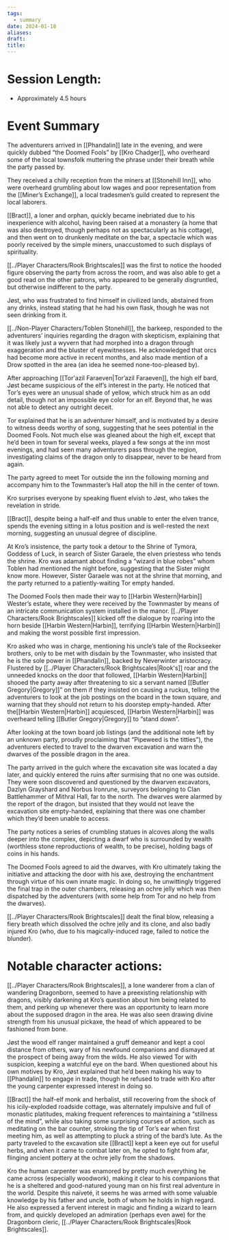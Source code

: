 ```yaml
---
tags:
  - summary
date: 2024-01-18
aliases: 
draft: 
title:
---
```

# Session Length:
 * Approximately 4.5 hours
# Event Summary
The adventurers arrived in [[Phandalin]] late in the evening, and were quickly dubbed “the Doomed Fools” by [[Kro Chadger]], who overheard some of the local townsfolk muttering the phrase under their breath while the party passed by.

They received a chilly reception from the miners at [[Stonehill Inn]], who were overheard grumbling about low wages and poor representation from the [[Miner’s Exchange]], a local tradesmen’s guild created to represent the local laborers. 

[[Bract]], a loner and orphan, quickly became inebriated due to his inexperience with alcohol, having been raised at a monastery (a home that was also destroyed, though perhaps not as spectacularly as his cottage), and then went on to drunkenly meditate on the bar, a spectacle which was poorly received by the simple miners, unaccustomed to such displays of spirituality.

[[../Player Characters/Rook Brightscales]] was the first to notice the hooded figure observing the party from across the room, and was also able to get a good read on the other patrons, who appeared to be generally disgruntled, but otherwise indifferent to the party.

Jøst, who was frustrated to find himself in civilized lands, abstained from any drinks, instead stating that he had his own flask, though he was not seen drinking from it.

[[../Non-Player Characters/Toblen Stonehill]], the barkeep, responded to the adventurers’ inquiries regarding the dragon with skepticism, explaining that it was likely just a wyvern that had morphed into a dragon through exaggeration and the bluster of eyewitnesses. He acknowledged that orcs had become more active in recent months, and also made mention of a Drow spotted in the area (an idea he seemed none-too-pleased by).

After approaching [[Tor'azil Faraeven|Tor’azil Faraeven]], the high elf bard, Jøst became suspicious of the elf’s interest in the party. He noticed that Tor’s eyes were an unusual shade of yellow, which struck him as an odd detail, though not an impossible eye color for an elf. Beyond that, he was not able to detect any outright deceit. 

Tor explained that he is an adventurer himself, and is motivated by a desire to witness deeds worthy of song, suggesting that he sees potential in the Doomed Fools. Not much else was gleaned about the high elf, except that he’d been in town for several weeks, played a few songs at the inn most evenings, and had seen many adventurers pass through the region, investigating claims of the dragon only to disappear, never to be heard from again.

The party agreed to meet Tor outside the inn the following morning and accompany him to the Townmaster’s Hall atop the hill in the center of town. 

Kro surprises everyone by speaking fluent elvish to Jøst, who takes the revelation in stride.

[[Bract]], despite being a half-elf and thus unable to enter the elven trance, spends the evening sitting in a lotus position and is well-rested the next morning, suggesting an unusual degree of discipline.

At Kro’s insistence, the party took a detour to the Shrine of Tymora, Goddess of Luck, in search of Sister Garaele, the elven priestess who tends the shrine. Kro was adamant about finding a “wizard in blue robes” whom Toblen had mentioned the night before, suggesting that the Sister might know more. However, Sister Garaele was not at the shrine that morning, and the party returned to a patiently-waiting Tor empty handed.

The Doomed Fools then made their way to [[Harbin Western|Harbin]] Wester’s estate, where they were received by the Townmaster by means of an intricate communication system installed in the manor. [[../Player Characters/Rook Brightscales]] kicked off the dialogue by roaring into the horn beside [[Harbin Western|Harbin]], terrifying [[Harbin Western|Harbin]] and making the worst possible first impression.

Kro asked who was in charge, mentioning his uncle’s tale of the Rockseeker brothers, only to be met with disdain by the Townmaster, who insisted that he is the sole power in [[Phandalin]], backed by Neverwinter aristocracy. Flustered by [[../Player Characters/Rook Brightscales|Rook's]] roar and the unneeded knocks on the door that followed, [[Harbin Western|Harbin]] shooed the party away after threatening to sic a servant named [[Butler Gregory|Gregory]]” on them if they insisted on causing a ruckus, telling the adventurers to look at the job postings on the board in the town square, and warning that they should not return to his doorstep empty-handed. After the[[Harbin Western|Harbin]] acquiesced, [[Harbin Western|Harbin]] was overheard telling [[Butler Gregory|Gregory]] to “stand down”.

After looking at the town board job listings (and the additional note left by an unknown party, proudly proclaiming that “Pipeweed is the titties”), the adventurers elected to travel to the dwarven excavation and warn the dwarves of the possible dragon in the area.

The party arrived in the gulch where the excavation site was located a day later, and quickly entered the ruins after surmising that no one was outside. They were soon discovered and questioned by the dwarven excavators, Dazlyn Grayshard and Norbus Ironrune, surveyors belonging to Clan Battlehammer of Mithral Hall, far to the north. The dwarves were alarmed by the report of the dragon, but insisted that they would not leave the excavation site empty-handed, explaining that there was one chamber which they’d been unable to access.

The party notices a series of crumbling statues in alcoves along the walls deeper into the complex, depicting a dwarf who is surrounded by wealth (worthless stone reproductions of wealth, to be precise), holding bags of coins in his hands.

The Doomed Fools agreed to aid the dwarves, with Kro ultimately taking the initiative and attacking the door with his axe, destroying the enchantment through virtue of his own innate magic. In doing so, he unwittingly triggered the final trap in the outer chambers, releasing an ochre jelly which was then dispatched by the adventurers (with some help from Tor and no help from the dwarves).

[[../Player Characters/Rook Brightscales]] dealt the final blow, releasing a fiery breath which dissolved the ochre jelly and its clone, and also badly injured Kro (who, due to his magically-induced rage, failed to notice the blunder).


# Notable character actions:


[[../Player Characters/Rook Brightscales]], a lone wanderer from a clan of wandering Dragonborn, seemed to have a preexisting relationship with dragons, visibly darkening at Kro’s question about him being related to them, and perking up whenever there was an opportunity to learn more about the supposed dragon in the area. He was also seen drawing divine strength from his unusual pickaxe, the head of which appeared to be fashioned from bone.

Jøst the wood elf ranger maintained a gruff demeanor and kept a cool distance from others, wary of his newfound companions and dismayed at the prospect of being away from the wilds. He also viewed Tor with suspicion, keeping a watchful eye on the bard. When questioned about his own motives by Kro, Jøst explained that he’d been making his way to [[Phandalin]] to engage in trade, though he refused to trade with Kro after the young carpenter expressed interest in doing so.

[[Bract]] the half-elf monk and herbalist, still recovering from the shock of his icily-exploded roadside cottage, was alternately impulsive and full of monastic platitudes, making frequent references to maintaining a “stillness of the mind”, while also taking some surprising courses of action, such as meditating on the bar counter, stroking the tip of Tor’s ear when first meeting him, as well as attempting to pluck a string of the bard’s lute. As the party traveled to the excavation site [[Bract]] kept a keen eye out for useful herbs, and when it came to combat later on, he opted to fight from afar, flinging ancient pottery at the ochre jelly from the shadows.

Kro the human carpenter was enamored by pretty much everything he came across (especially woodwork), making it clear to his companions that he is a sheltered and good-natured young man on his first real adventure in the world. Despite this naïveté, it seems he was armed with some valuable knowledge by his father and uncle, both of whom he holds in high regard. He also expressed a fervent interest in magic and finding a wizard to learn from, and quickly developed an admiration (perhaps even awe) for the Dragonborn cleric, [[../Player Characters/Rook Brightscales|Rook Brightscales]].